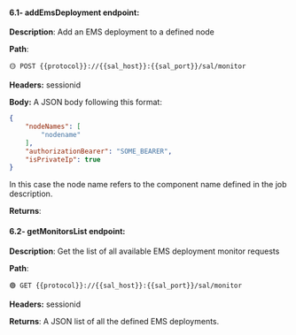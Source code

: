 #### 6.1- addEmsDeployment endpoint:

**Description**: Add an EMS deployment to a defined node

**Path**:

```url
🟡 POST {{protocol}}://{{sal_host}}:{{sal_port}}/sal/monitor
```

**Headers:** sessionid

**Body:** A JSON body following this format:

```json
{
    "nodeNames": [
        "nodename"
    ],
    "authorizationBearer": "SOME_BEARER",
    "isPrivateIp": true
}
```

In this case the node name refers to the component name defined in the job description.

**Returns**:

#### 6.2- getMonitorsList endpoint:

**Description**: Get the list of all available EMS deployment monitor requests

**Path**:

```url
🟢 GET {{protocol}}://{{sal_host}}:{{sal_port}}/sal/monitor
```

**Headers:** sessionid

**Returns**: A JSON list of all the defined EMS deployments.